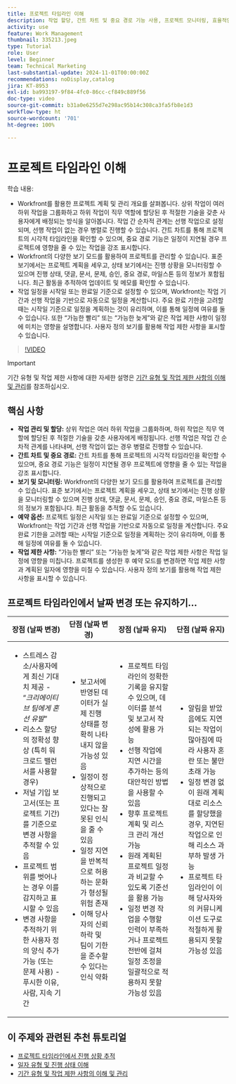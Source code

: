 ```yaml
---
title: 프로젝트 타임라인 이해
description: 작업 할당, 간트 차트 및 중요 경로 기능 사용, 프로젝트 모니터링, 효율적인 일정 계획 수립, 최적의 프로젝트 계획을 위한 제약 조건 적용 방법에 대해 알아봅니다.
activity: use
feature: Work Management
thumbnail: 335213.jpeg
type: Tutorial
role: User
level: Beginner
team: Technical Marketing
last-substantial-update: 2024-11-01T00:00:00Z
recommendations: noDisplay,catalog
jira: KT-8953
exl-id: ba993197-9f84-4fc0-86cc-cf849c889f56
doc-type: video
source-git-commit: b31a0e6255d7e298ac95b14c308ca3fa5fb8e1d3
workflow-type: ht
source-wordcount: '701'
ht-degree: 100%

---
```


# 프로젝트 타임라인 이해

학습 내용:

* Workfront를 활용한 프로젝트 계획 및 관리 개요를 살펴봅니다. 상위 작업이 여러 하위 작업을 그룹화하고 하위 작업이 직무 역할에 할당된 후 적절한 기술을 갖춘 사용자에게 배정되는 방식을 알아봅니다. 작업 간 순차적 관계는 선행 작업으로 설정되며, 선행 작업이 없는 경우 병렬로 진행할 수 있습니다. 간트 차트를 통해 프로젝트의 시각적 타임라인을 확인할 수 있으며, 중요 경로 기능은 일정이 지연될 경우 프로젝트에 영향을 줄 수 있는 작업을 강조 표시합니다.
* Workfront의 다양한 보기 모드를 활용하여 프로젝트를 관리할 수 있습니다. 표준 보기에서는 프로젝트 계획을 세우고, 상태 보기에서는 진행 상황을 모니터링할 수 있으며 진행 상태, 댓글, 문서, 문제, 승인, 중요 경로, 마일스톤 등의 정보가 포함됩니다. 최근 활동을 추적하여 업데이트 및 메모를 확인할 수 있습니다.
* 작업 일정을 시작일 또는 완료일 기준으로 설정할 수 있으며, Workfront는 작업 기간과 선행 작업을 기반으로 자동으로 일정을 계산합니다. 주요 완료 기한을 고려할 때는 시작일 기준으로 일정을 계획하는 것이 유리하며, 이를 통해 일정에 여유를 둘 수 있습니다. 또한 “가능한 빨리” 또는 “가능한 늦게”와 같은 작업 제한 사항이 일정에 미치는 영향을 설명합니다. 사용자 정의 보기를 활용해 작업 제한 사항을 표시할 수 있습니다.

>[!VIDEO](https://video.tv.adobe.com/v/335213/?quality=12&learn=on&enablevpops)

>[!IMPORTANT]
>
>기간 유형 및 작업 제한 사항에 대한 자세한 설명은 [기간 유형 및 작업 제한 사항의 이해 및 관리](/help/manage-work/intermediate-projects/understand-and-manage-duration-types-and-task-constraints.md)를 참조하십시오.

## 핵심 사항

* **작업 관리 및 할당:** 상위 작업은 여러 하위 작업을 그룹화하며, 하위 작업은 직무 역할에 할당된 후 적절한 기술을 갖춘 사용자에게 배정됩니다. 선행 작업은 작업 간 순차적 관계를 나타내며, 선행 작업이 없는 경우 병렬로 진행할 수 있습니다. &#x200B;
* **간트 차트 및 중요 경로:** 간트 차트를 통해 프로젝트의 시각적 타임라인을 확인할 수 있으며, 중요 경로 기능은 일정이 지연될 경우 프로젝트에 영향을 줄 수 있는 작업을 강조 표시합니다. &#x200B;
* **보기 및 모니터링:** Workfront의 다양한 보기 모드를 활용하여 프로젝트를 관리할 수 있습니다. 표준 보기에서는 프로젝트 계획을 세우고, 상태 보기에서는 진행 상황을 모니터링할 수 있으며 진행 상태, 댓글, 문서, 문제, 승인, 중요 경로, 마일스톤 등의 정보가 포함됩니다. 최근 활동을 추적할 수도 있습니다. &#x200B;
* **예약 옵션:** 프로젝트 일정은 시작일 또는 완료일 기준으로 설정할 수 있으며, Workfront는 작업 기간과 선행 작업을 기반으로 자동으로 일정을 계산합니다. 주요 완료 기한을 고려할 때는 시작일 기준으로 일정을 계획하는 것이 유리하며, 이를 통해 일정에 여유를 둘 수 있습니다. &#x200B;
* **작업 제한 사항:** “가능한 빨리” 또는 “가능한 늦게”와 같은 작업 제한 사항은 작업 일정에 영향을 미칩니다. 프로젝트를 생성한 후 예약 모드를 변경하면 작업 제한 사항과 계획된 일자에 영향을 미칠 수 있습니다. 사용자 정의 보기를 활용해 작업 제한 사항을 표시할 수 있습니다. &#x200B;


## 프로젝트 타임라인에서 날짜 변경 또는 유지하기...

| 장점 (날짜 변경) | 단점 (날짜 변경) | 장점 (날짜 유지) | 단점 (날짜 유지) |
|---------------------------|---------------------------|---------------------------|---------------------------|
| <ul><li>스트레스 감소/사용자에게 최신 기대치 제공 - “_크리에이티브 팀에게 혼선 유발_”</li><li>리소스 할당의 정확성 향상 (특히 워크로드 밸런서를 사용할 경우)</li><li>저널 기입 보고서(또는 프로젝트 기간)를 기준으로 변경 사항을 추적할 수 있음</li><li>프로젝트 범위를 벗어나는 경우 이를 감지하고 표시할 수 있음</li><li>변경 사항을 추적하기 위한 사용자 정의 양식 추가 가능 (또는 문제 사용) - 푸시한 이유, 사람, 지속 기간</li></ul> | <ul></li><li>보고서에 반영된 데이터가 실제 진행 상태를 정확히 나타내지 않을 가능성 있음</li><li>일정이 정상적으로 진행되고 있다는 잘못된 인식을 줄 수 있음&#x200B;</li><li>일정 지연을 반복적으로 허용하는 문화가 형성될 위험 존재&#x200B;</li><li>이해 당사자의 신뢰 하락 및 팀이 기한을 준수할 수 있다는 인식 약화 </li></ul> | <ul></li><li>프로젝트 타임라인의 정확한 기록을 유지할 수 있으며, 데이터를 분석 및 보고서 작성에 활용 가능</li><li>선행 작업에 지연 시간을 추가하는 등의 대안적인 방법을 사용할 수 있음</li><li>향후 프로젝트 계획 및 리스크 관리 개선 가능&#x200B;</li><li>원래 계획된 프로젝트 일정과 비교할 수 있도록 기준선을 활용 가능</li><li>일정 변경 작업을 수행할 인력이 부족하거나 프로젝트 전반에 걸쳐 일정 조정을 일괄적으로 적용하지 못할 가능성 있음&#x200B;</li></ul> | <ul></li><li>알림을 받았음에도 지연되는 작업이 많아짐에 따라 사용자 혼란 또는 불만 초래 가능</li><li>일정 변경 없이 원래 계획대로 리소스를 할당했을 경우, 지연된 작업으로 인해 리소스 과부하 발생 가능</li><li>프로젝트 타임라인이 이해 당사자와의 커뮤니케이션 도구로 적절하게 활용되지 못할 가능성 있음</li></ul> |


## 이 주제와 관련된 추천 튜토리얼

* [프로젝트 타임라인에서 진행 상황 추적](/help/manage-work/project-timelines/track-work-progress-from-the-project-timeline.md)
* [일자 유형 및 진행 상태 이해](/help/manage-work/project-timelines/understand-task-dates-and-progress-status.md)
* [기간 유형 및 작업 제한 사항의 이해 및 관리](/help/manage-work/intermediate-projects/understand-and-manage-duration-types-and-task-constraints.md)

